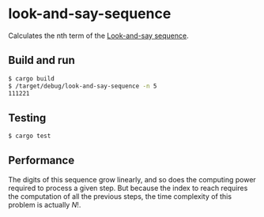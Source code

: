 # look-and-say-sequence

Calculates the nth term of the [Look-and-say sequence](https://en.wikipedia.org/wiki/Look-and-say_sequence).

## Build and run

```sh
$ cargo build
$ /target/debug/look-and-say-sequence -n 5
111221
```

## Testing

```sh
$ cargo test
```

## Performance

The digits of this sequence grow linearly, and so does the computing power required to process a given step.
But because the index to reach requires the computation of all the previous steps, the time complexity of this problem is actually $N!$.
